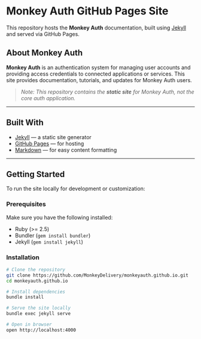 # Monkey Auth GitHub Pages Site

This repository hosts the **Monkey Auth** documentation, built using [Jekyll](https://jekyllrb.com/) and served via GitHub Pages.

## About Monkey Auth

**Monkey Auth** is an authentication system for managing user accounts and providing access credentials to connected applications or services. This site provides documentation, tutorials, and updates for Monkey Auth users.

> *Note: This repository contains the **static site** for Monkey Auth, not the core auth application.*

---

## Built With

- [Jekyll](https://jekyllrb.com/) — a static site generator
- [GitHub Pages](https://pages.github.com/) — for hosting
- [Markdown](https://www.markdownguide.org/) — for easy content formatting

---

## Getting Started

To run the site locally for development or customization:

### Prerequisites

Make sure you have the following installed:

- Ruby (>= 2.5)
- Bundler (`gem install bundler`)
- Jekyll (`gem install jekyll`)

### Installation

```bash
# Clone the repository
git clone https://github.com/MonkeyDelivery/monkeyauth.github.io.git
cd monkeyauth.github.io

# Install dependencies
bundle install

# Serve the site locally
bundle exec jekyll serve

# Open in browser
open http://localhost:4000
```
